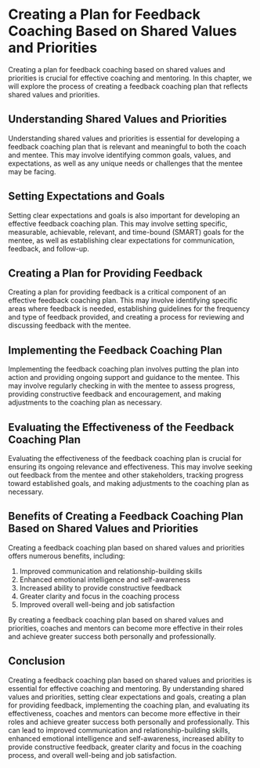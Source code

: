 Creating a Plan for Feedback Coaching Based on Shared Values and Priorities
================================================================================================================================

Creating a plan for feedback coaching based on shared values and priorities is crucial for effective coaching and mentoring. In this chapter, we will explore the process of creating a feedback coaching plan that reflects shared values and priorities.

Understanding Shared Values and Priorities
------------------------------------------

Understanding shared values and priorities is essential for developing a feedback coaching plan that is relevant and meaningful to both the coach and mentee. This may involve identifying common goals, values, and expectations, as well as any unique needs or challenges that the mentee may be facing.

Setting Expectations and Goals
------------------------------

Setting clear expectations and goals is also important for developing an effective feedback coaching plan. This may involve setting specific, measurable, achievable, relevant, and time-bound (SMART) goals for the mentee, as well as establishing clear expectations for communication, feedback, and follow-up.

Creating a Plan for Providing Feedback
--------------------------------------

Creating a plan for providing feedback is a critical component of an effective feedback coaching plan. This may involve identifying specific areas where feedback is needed, establishing guidelines for the frequency and type of feedback provided, and creating a process for reviewing and discussing feedback with the mentee.

Implementing the Feedback Coaching Plan
---------------------------------------

Implementing the feedback coaching plan involves putting the plan into action and providing ongoing support and guidance to the mentee. This may involve regularly checking in with the mentee to assess progress, providing constructive feedback and encouragement, and making adjustments to the coaching plan as necessary.

Evaluating the Effectiveness of the Feedback Coaching Plan
----------------------------------------------------------

Evaluating the effectiveness of the feedback coaching plan is crucial for ensuring its ongoing relevance and effectiveness. This may involve seeking out feedback from the mentee and other stakeholders, tracking progress toward established goals, and making adjustments to the coaching plan as necessary.

Benefits of Creating a Feedback Coaching Plan Based on Shared Values and Priorities
-----------------------------------------------------------------------------------

Creating a feedback coaching plan based on shared values and priorities offers numerous benefits, including:

1. Improved communication and relationship-building skills
2. Enhanced emotional intelligence and self-awareness
3. Increased ability to provide constructive feedback
4. Greater clarity and focus in the coaching process
5. Improved overall well-being and job satisfaction

By creating a feedback coaching plan based on shared values and priorities, coaches and mentors can become more effective in their roles and achieve greater success both personally and professionally.

Conclusion
----------

Creating a feedback coaching plan based on shared values and priorities is essential for effective coaching and mentoring. By understanding shared values and priorities, setting clear expectations and goals, creating a plan for providing feedback, implementing the coaching plan, and evaluating its effectiveness, coaches and mentors can become more effective in their roles and achieve greater success both personally and professionally. This can lead to improved communication and relationship-building skills, enhanced emotional intelligence and self-awareness, increased ability to provide constructive feedback, greater clarity and focus in the coaching process, and overall well-being and job satisfaction.
